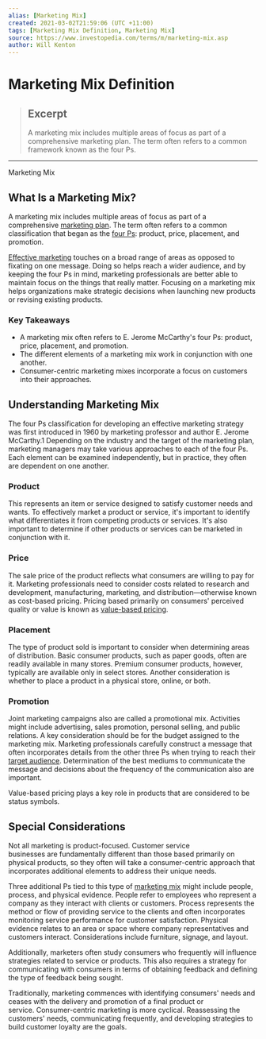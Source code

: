 ```yaml
---
alias: [Marketing Mix]
created: 2021-03-02T21:59:06 (UTC +11:00)
tags: [Marketing Mix Definition, Marketing Mix]
source: https://www.investopedia.com/terms/m/marketing-mix.asp
author: Will Kenton
---
```


# Marketing Mix Definition

> ## Excerpt
> A marketing mix includes multiple areas of focus as part of a comprehensive marketing plan. The term often refers to a common framework known as the four Ps.

---

Marketing Mix
## What Is a Marketing Mix?

A marketing mix includes multiple areas of focus as part of a comprehensive [marketing plan](https://www.investopedia.com/terms/m/marketing-plan.asp). The term often refers to a common classification that began as the [four Ps](https://www.investopedia.com/terms/f/four-ps.asp): product, price, placement, and promotion.

[Effective marketing](https://www.investopedia.com/articles/financial-theory/11/small-business-marketing-techniques.asp) touches on a broad range of areas as opposed to fixating on one message. Doing so helps reach a wider audience, and by keeping the four Ps in mind, marketing professionals are better able to maintain focus on the things that really matter. Focusing on a marketing mix helps organizations make strategic decisions when launching new products or revising existing products.

### Key Takeaways

-   A marketing mix often refers to E. Jerome McCarthy's four Ps: product, price, placement, and promotion.
-   The different elements of a marketing mix work in conjunction with one another.
-   Consumer-centric marketing mixes incorporate a focus on customers into their approaches.

## Understanding Marketing Mix

The four Ps classification for developing an effective marketing strategy was first introduced in 1960 by marketing professor and author E. Jerome McCarthy.1 Depending on the industry and the target of the marketing plan, marketing managers may take various approaches to each of the four Ps. Each element can be examined independently, but in practice, they often are dependent on one another. 

### Product

This represents an item or service designed to satisfy customer needs and wants. To effectively market a product or service, it's important to identify what differentiates it from competing products or services. It's also important to determine if other products or services can be marketed in conjunction with it.

### Price

The sale price of the product reflects what consumers are willing to pay for it. Marketing professionals need to consider costs related to research and development, manufacturing, marketing, and distribution—otherwise known as cost-based pricing. Pricing based primarily on consumers' perceived quality or value is known as [value-based pricing](https://www.investopedia.com/terms/v/valuebasedpricing.asp).

### Placement

The type of product sold is important to consider when determining areas of distribution. Basic consumer products, such as paper goods, often are readily available in many stores. Premium consumer products, however, typically are available only in select stores. Another consideration is whether to place a product in a physical store, online, or both.

### Promotion

Joint marketing campaigns also are called a promotional mix. Activities might include advertising, sales promotion, personal selling, and public relations. A key consideration should be for the budget assigned to the marketing mix. Marketing professionals carefully construct a message that often incorporates details from the other three Ps when trying to reach their [target audience](https://www.investopedia.com/terms/t/target-market.asp). Determination of the best mediums to communicate the message and decisions about the frequency of the communication also are important.

Value-based pricing plays a key role in products that are considered to be status symbols.

## Special Considerations

Not all marketing is product-focused. Customer service businesses are fundamentally different than those based primarily on physical products, so they often will take a consumer-centric approach that incorporates additional elements to address their unique needs.

Three additional Ps tied to this type of [marketing mix](https://www.investopedia.com/articles/pf/12/-making-a-small-business-marketing-plan.asp) might include people, process, and physical evidence. People refer to employees who represent a company as they interact with clients or customers. Process represents the method or flow of providing service to the clients and often incorporates monitoring service performance for customer satisfaction. Physical evidence relates to an area or space where company representatives and customers interact. Considerations include furniture, signage, and layout.

Additionally, marketers often study consumers who frequently will influence strategies related to service or products. This also requires a strategy for communicating with consumers in terms of obtaining feedback and defining the type of feedback being sought.

Traditionally, marketing commences with identifying consumers' needs and ceases with the delivery and promotion of a final product or service. Consumer-centric marketing is more cyclical. Reassessing the customers' needs, communicating frequently, and developing strategies to build customer loyalty are the goals.
